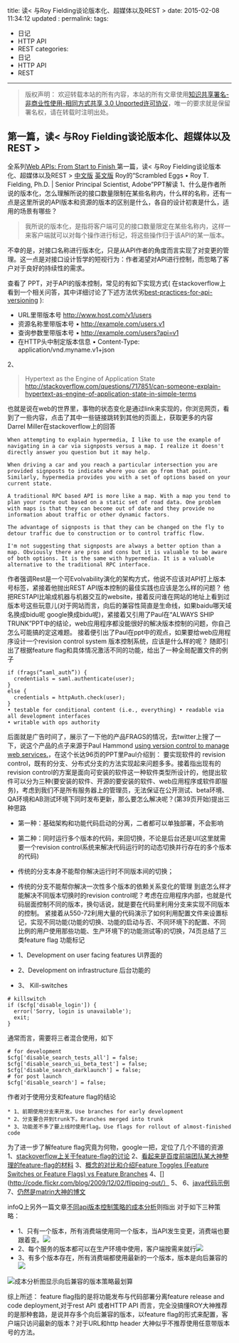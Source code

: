 title:	读< 与Roy Fielding谈论版本化、超媒体以及REST >
date: 2015-02-08 11:34:12
updated	: 
permalink: 
tags:
- 日记
- HTTP API
- REST
categories:
- 日记
- HTTP API
- REST


---

>版权声明：
>欢迎转载本站的所有内容，本站的所有文章使用[知识共享署名-非商业性使用-相同方式共享 3.0 Unported许可协议](http://creativecommons.org/licenses/by-nc-sa/3.0/deed.zh)，唯一的要求就是保留署名权，请在转载时注明出处。

## 第一篇，读< 与Roy Fielding谈论版本化、超媒体以及REST >
全系列[Web APIs: From Start to Finish ](http://www.infoq.com/articles/Web-APIs-From-Start-to-Finish)
第一篇，读< 与Roy Fielding谈论版本化、超媒体以及REST >
[中文版](http://www.infoq.com/cn/articles/roy-fielding-on-versioning)
[英文版](http://www.infoq.com/articles/roy-fielding-on-versioning)
Roy的“Scrambled Eggs • Roy T. Fielding, Ph.D. | Senior Principal Scientist, Adobe”PPT解读
1、什么是作者所说的版本化，怎么理解所说的接口数量限制在某些名称内，什么样的名称，还有一点是这里所说的API版本和资源的版本的区别是什么，各自的设计初衷是什么，适用的场景有哪些？

>我所说的版本化，是指将客户端可见的接口数量限定在某些名称内，这样一来客户端就可以对每个操作进行标记，将这些操作归于该API的某一版本。

不幸的是，对接口名称进行版本化，只是从API作者的角度而言实现了对变更的管理。这一点是对接口设计哲学的短视行为：作者渴望对API进行控制，而忽略了客户对于良好的持续性的需求。

查看了 PPT，对于API的版本控制，常见的有如下实现方式(
在stackoverflow上看到一个相关问答，其中详细讨论了下述方法优劣[best-practices-for-api-versioning](http://stackoverflow.com/questions/389169/best-practices-for-api-versioning/)
):
* URL里带版本号
http://www.host.com/v1/users
* 资源名称里带版本号
• http://example.com/users.v1
* 查询参数里带版本号
• http://example.com/users?api=v1
* 在HTTP头中制定版本信息
• Content-Type: application/vnd.myname.v1+json

2、
>Hypertext as the Engine of Application State
http://stackoverflow.com/questions/717851/can-someone-explain-hypertext-as-engine-of-application-state-in-simple-terms

也就是说在web的世界里，事物的状态变化是通过link来实现的，你浏览网页，看到了一些内容，点击了其中一些链接跳转到其他的页面上，获取更多的内容
 Darrel Miller在stackoverflow上的回答
```
When attempting to explain hypermedia, I like to use the example of navigating in a car via signposts versus a map. I realize it doesn't directly answer you question but it may help.

When driving a car and you reach a particular intersection you are provided signposts to indicate where you can go from that point. Similarly, hypermedia provides you with a set of options based on your current state.

A traditional RPC based API is more like a map. With a map you tend to plan your route out based on a static set of road data. One problem with maps is that they can become out of date and they provide no information about traffic or other dynamic factors.

The advantage of signposts is that they can be changed on the fly to detour traffic due to construction or to control traffic flow.

I'm not suggesting that signposts are always a better option than a map. Obviously there are pros and cons but it is valuable to be aware of both options. It is the same with hypermedia. It is a valuable alternative to the traditional RPC interface.

````

作者强调Rest是一个可Evolvability演化的架构方式，他说不应该对API打上版本号标签，紧接着他抛出REST API版本控制的最佳实践也应该是怎么样的问题？
他把RESTAPI比喻成机器与机器交互的website，接着反问谁在网站的地址上看到过版本号这些玩意儿(对于网站而言，向后的兼容性简直是生命线，如果baidu哪天域名换成bidu呢 google换成bidu呢)，紧接着又引用了Paul在“ALWAYS SHIP TRUNK”PPT中的结论，web应用程序都没能很好的解决版本控制的问题，你自己怎么可能搞的定这难题。 接着便引出了Paul在ppt中的观点，如果要给web应用程序设计一个revision control system  版本控制系统，应该是什么样的呢？
随即引出了根据feature flag和具体情况激活不同的功能，给出了一种全局配置文件的例子
```
if (frags(“saml_auth”)) {
  credentials = saml.authenticate(user);
}
else {
  credentials = httpAuth.check(user);
}
• testable for conditional content (i.e., everything) • readable via all development interfaces
• writable with ops authority
````
后面就是广告时间了，展示了一下他的产品FRAGS的情况，去twitter上搜了一下，说这个产品的点子来源于Paul Hammond
[ using version control to manage web services.](http://www.paulhammond.org/2010/06/trunk/)，在这个长达96页的PPT里Paul介绍到：
要实现软件的 revision control，既有的分支、分布式分支的方法实现起来问题多多。接着指出现有的revision control的方案是面向可安装的软件这一种软件类型所设计的，他提出软件可以分为三种(要安装的软件、开源的要安装的软件、web应用程序或软件即服务)，考虑到我们不是所有服务器上的管理员，无法保证在公开测试、beta环境、QA环境和AB测试环境下同时发布更新，那么要怎么解决呢？(第39页开始)提出三种思路
* 第一种：基础架构和功能代码启动的分离，二者都可以单独部署，不会影响
* 第二种：同时运行多个版本的代码，来回切换，不论是后台还是UI(这里就需要一个revision control系统来解决代码运行时的动态切换并行存在的多个版本的代码)

* 传统的分支本身不能帮你解决运行时不同版本间的切换；
* 传统的分支不能帮你解决一次性多个版本的依赖关系变化的管理
到底怎么样才能解决不同版本切换时的revision control呢？考虑在应用程序内部，也就是代码层面控制不同的版本，换句话说，就是要在代码里利用分支来实现不同版本的控制。
紧接着从550-72利用大量的代码演示了如何利用配置文件来设置标记，实现不同功能(功能的切换、功能的启动与否、不同环境下的配置、不同比例的用户使用那些功能、生产环境下的功能测试等)的切换，74页总结了三类feature flag 功能标记
* 1、Development on user facing features UI界面的
* 2、Development on infrastructure 后台功能的
* 3、 Kill-switches 
```
# killswitch
if ($cfg['disable_login']) {
  error('Sorry, login is unavailable');
  exit;
}
````
通常而言，需要将三者混合使用，如下
```
# for development
$cfg['disable_search_tests_all'] = false;
$cfg['disable_search_ui_beta_test'] = false;
$cfg['disable_search_darklaunch'] = false;
# for post launch
$cfg['disable_search'] = false;
````

作者对于使用分支和feature flag的结论
```
* 1、前期使用分支来开发。Use branches for early development 
* 2、分支要合并到trunk下。Branches merged into trunk
* 3、功能差不多了要上线时使用flag。Use flags for rollout of almost-finished code
````

为了进一步了解feature flag究竟为何物，google一把，定位了几个不错的资源
1、[stackoverflow上关于feature-flag的讨论](http://stackoverflow.com/questions/7707383/what-is-a-feature-flag)
2、[看起来是百度前端团队某大神整理的feature-flag的材料](https://github.com/wangcheng714/feature-flag)
3、[概念的对比和介绍Feature Toggles (Feature Switches or Feature Flags) vs Feature Branches](http://technologyconversations.com/2014/08/26/feature-toggles-feature-switches-or-feature-flags-vs-feature-branches/)
4、[](http://code.flickr.com/blog/2009/12/02/flipping-out/）
5、[](http://techblog.outbrain.com/tag/feature-flags/)
6、[java代码示例](https://github.com/toutantic/featureflags)
7、[仍然是matrin大神的博文](http://martinfowler.com/bliki/FeatureToggle.html)



infoQ上另外一篇文章[不同api版本控制策略的成本分析](http://www.infoq.com/news/2013/12/api-versioning/)则指出
对于如下三种策略：
* 1、只有一个版本，所有消费端使用同一个版本，当API发生变更，消费端也要跟着变。![](first-type-version.png)
* 2、每个服务的版本都可以在生产环境中使用，客户端按需来就行![](second-type-version.png)
* 3、有多个版本存在，所有消费端都使用最新的一个版本，版本是向后兼容的![](third-type-version.png)

![成本分析图](version-type-cost.png)显示向后兼容的版本策略最划算








综上所述：
feature flag指的是将功能发布与代码部署分离feature release and code deployment,对于rest API 或者HTTP API 而言，完全没搞懂ROY大神推荐的是那种套路，是说并存多个向后兼容的版本，以feature flag的形式来配置，客户端只访问最新的版本？对于URL和http header 大神似乎不推荐使用任意带版本号的方法。